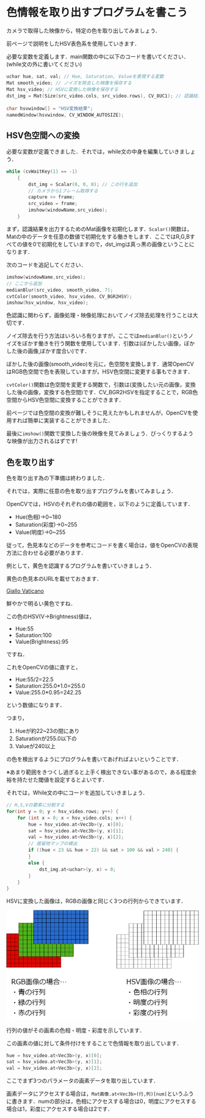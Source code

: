 # 色情報を取り出すプログラムを書こう

カメラで取得した映像から，特定の色を取り出してみましょう．

前ページで説明をしたHSV表色系を使用していきます．

必要な変数を定義します．main関数の中に以下のコードを書いてください．(while文の外に書いてください)

```C++
uchar hue, sat, val; // Hue, Saturation, Valueを表現する変数
Mat smooth_video; // ノイズを除去した映像を保存する
Mat hsv_video; // HSVに変換した映像を保存する
dst_img = Mat(Size(src_video.cols, src_video.rows), CV_8UC1); // 認識結果を表示する

char hsvwindow[] = "HSV変換結果";
namedWindow(hsvwindow, CV_WINDOW_AUTOSIZE);
```

## HSV色空間への変換

必要な変数が定義できました．それでは，while文の中身を編集していきましょう．

```C++
while (cvWaitKey(1) == -1)
	{
		dst_img = Scalar(0, 0, 0); // この行を追加
		// カメラから1フレーム取得する
		capture >> frame;
		src_video = frame;
		imshow(windowName,src_video);
	}
```

まず，認識結果を出力するためのMat画像を初期化します．`Scalar()`関数は，Matの中のデータを任意の数値で初期化をする働きをします．ここではR,G,Bすべての値を0で初期化をしていますので，dst_imgは真っ黒の画像ということになります．

次のコードを追記してください．

```C++
imshow(windowName,src_video);
// ここから追加
medianBlur(src_video, smooth_video, 7);
cvtColor(smooth_video, hsv_video, CV_BGR2HSV);
imshow(hsv_window, hsv_video);
```

色認識に関わらず，画像処理・映像処理においてノイズ除去処理を行うことは大切です．

ノイズ除去を行う方法はいろいろ有りますが，ここでは`medianBlur()`というノイズをぼかす働きを行う関数を使用しています．引数は(ぼかしたい画像，ぼかした後の画像,ぼかす度合い)です．

ぼかした後の画像(smooth_video)を元に，色空間を変換します．通常OpenCVはRGB色空間で色を表現していますが，HSV色空間に変更する事もできます．

`cvtColor()`関数は色空間を変更する関数で，引数は(変換したい元の画像，変換した後の画像，変換する色空間)です．CV_BGR2HSVを指定することで，RGB色空間からHSV色空間に変換することができます．

前ページでは色空間の変換が難しそうに見えたかもしれませんが，OpenCVを使用すれば簡単に実装することができました．

最後に`imshow()`関数で変換した後の映像を見てみましょう．びっくりするような映像が出力されるはずです!

## 色を取り出す

色を取り出す為の下準備は終わりました．

それでは，実際に任意の色を取り出すプログラムを書いてみましょう．

OpenCVでは，HSVのそれぞれの値の範囲を，以下のように定義しています．

* Hue(色相)→0~180
* Saturation(彩度)→0~255
* Value(明度)→0~255

従って，色見本などのデータを参考にコードを書く場合は，値をOpenCVの表現方法に合わせる必要があります．

例として，黄色を認識するプログラムを書いていきましょう．

黄色の色見本のURLを載せておきます．

[Giallo Vaticano](http://www.color-sample.com/colors/3559/)

鮮やかで明るい黄色ですね．

この色のHSV(V→Brightness)値は，

* Hue:55
* Saturation:100
* Value(Brightness):95

ですね．

これをOpenCVの値に直すと，

* Hue:55/2=22.5
* Saturation:255.0*1.0=255.0
* Value:255.0*0.95=242.25

という数値になります．

つまり，

1. Hueが約22~23の間にあり
2. Saturationが255.0以下の
3. Valueが240以上

の色を検出するようにプログラムを書いてあげればよいということです．

※あまり範囲をきつくし過ぎると上手く検出できない事があるので，ある程度余裕を持たせた閾値を設定するとよいです．

それでは，While文の中にコードを追加していきましょう．


```C++
// H,S,Vの要素に分割する
for(int y = 0; y < hsv_video.rows; y++) {
	for (int x = 0; x < hsv_video.cols; x++) {
		hue = hsv_video.at<Vec3b>(y, x)[0];
		sat = hsv_video.at<Vec3b>(y, x)[1];
		val = hsv_video.at<Vec3b>(y, x)[2];
		// 居留地マップの検出
		if ((hue < 23 && hue > 22) && sat > 100 && val > 240) {				                dst_img.at<uchar>(y, x) = 255;
		}
		else {
			dst_img.at<uchar>(y, x) = 0;
		}
	}
}
```

HSVに変換した画像は，RGBの画像と同じく3つの行列からできています．

![](/img/RGB2HSV.png)

行列の値がその画素の色相・明度・彩度を示しています．

この画素の値に対して条件付けをすることで色情報を取り出しています．

```C++
hue = hsv_video.at<Vec3b>(y, x)[0];
sat = hsv_video.at<Vec3b>(y, x)[1];
val = hsv_video.at<Vec3b>(y, x)[2];
```

ここでまず3つのパラメータの画素データを取り出しています．

画素データにアクセスする場合は，`Mat画像.at<Vec3b>(行,列)[num]`というふうに書きます．numの部分は，色相にアクセスする場合は0，明度にアクセスする場合は1，彩度にアクセスする場合は2です．